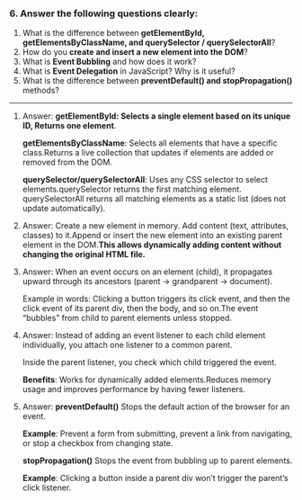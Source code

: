 ### 6. Answer the following questions clearly:

1. What is the difference between **getElementById, getElementsByClassName, and querySelector / querySelectorAll**?
2. How do you **create and insert a new element into the DOM**?
3. What is **Event Bubbling** and how does it work?
4. What is **Event Delegation** in JavaScript? Why is it useful?
5. What is the difference between **preventDefault() and stopPropagation()** methods?

---

1. Answer:
   **getElementById: Selects a single element based on its unique ID, Returns one element**.

   **getElementsByClassName**: Selects all elements that have a specific class.Returns a live collection that updates if elements are added or removed from the DOM.

   **querySelector/querySelectorAll**: Uses any CSS selector to select elements.querySelector returns the first matching element. querySelectorAll returns all matching elements as a static list (does not update automatically).

2. Answer:
   Create a new element in memory. Add content (text, attributes, classes) to it.Append or insert the new element into an existing parent element in the DOM.**This allows dynamically adding content without changing the original HTML file.**

3. Answer:
   When an event occurs on an element (child), it propagates upward through its ancestors (parent → grandparent → document).

   Example in words: Clicking a button triggers its click event, and then the click event of its parent div, then the body, and so on.The event “bubbles” from child to parent elements unless stopped.

4. Answer:
   Instead of adding an event listener to each child element individually, you attach one listener to a common parent.

   Inside the parent listener, you check which child triggered the event.

   **Benefits**: Works for dynamically added elements.Reduces memory usage and improves performance by having fewer listeners.

5. Answer:
   **preventDefault()**
   Stops the default action of the browser for an event.

   **Example**: Prevent a form from submitting, prevent a link from navigating, or stop a checkbox from changing state.

   **stopPropagation()**
   Stops the event from bubbling up to parent elements.

   **Example**: Clicking a button inside a parent div won’t trigger the parent’s click listener.
